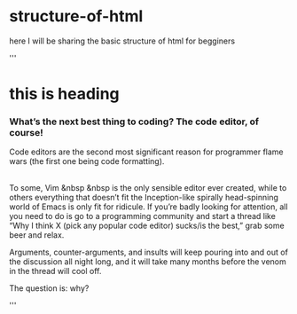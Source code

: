 # structure-of-html
here I will be sharing the basic structure of html for begginers







'''<!DOCTYPE html>
<html>

<head>
  
<title>
  <!-- this is a comment -->
  <!-- here the title of the page is written-->
  
  structure of html
  
</title>
</head>

<body>
  <h1>
     this is heading 
  </h1>
  <h3>
    What’s the next best thing to coding? The code editor, of course!
  </h3>
 Code editors are the second most significant reason for programmer flame wars (the first one being code formatting).
<!--this is a break tag br which is used in place of enter-->
<br>
<br>

To some, Vim <!-- to add multiple spaces between 2 word you use &nbsp "no break spaces -->     &nbsp &nbsp is the only sensible editor ever created, while to others everything that doesn’t fit the Inception-like spirally head-spinning world of Emacs is only fit for ridicule. If you’re badly looking for attention, all you need to do is go to a programming community and start a thread like “Why I think X (pick any popular code editor) sucks/is the best,” grab some beer and relax.
<!--br-->
  <!--br-->
<!-- here instead of 2 break tags we can use paragraph tag p and close the para with/p -->
  <p>
Arguments, counter-arguments, and insults will keep pouring into and out of the discussion all night long, and it will take many months before the venom in the thread will cool off.</p>

<p>
  The question is: why?
</p>

  
</body>

</html>
'''
